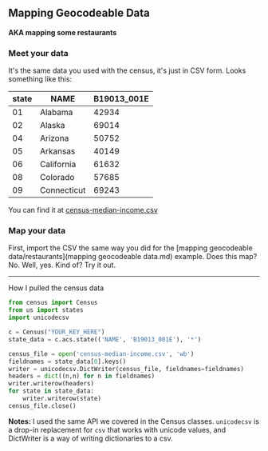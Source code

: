 ## Mapping Geocodeable Data

**AKA mapping some restaurants**

### Meet your data

It's the same data you used with the census, it's just in CSV form. Looks something like this:

|state|NAME|B19013_001E|
|---|---|---|
|01|Alabama|42934|
|02|Alaska|69014|
|04|Arizona|50752|
|05|Arkansas|40149|
|06|California|61632|
|08|Colorado|57685|
|09|Connecticut|69243|

You can find it at [census-median-income.csv](census-median-income.csv)

### Map your data

First, import the CSV the same way you did for the [mapping geocodeable data/restaurants](mapping geocodeable data.md) example. Does this map? No. Well, yes. Kind of? Try it out.

---

How I pulled the census data

```python
from census import Census
from us import states
import unicodecsv

c = Census("YOUR_KEY_HERE")
state_data = c.acs.state(('NAME', 'B19013_001E'), '*')

census_file = open('census-median-income.csv', 'wb')
fieldnames = state_data[0].keys()
writer = unicodecsv.DictWriter(census_file, fieldnames=fieldnames)
headers = dict((n,n) for n in fieldnames)
writer.writerow(headers)
for state in state_data:
    writer.writerow(state)
census_file.close()
```

**Notes:** I used the same API we covered in the Census classes. `unicodecsv` is a drop-in replacement for `csv` that works with unicode values, and DictWriter is a way of writing dictionaries to a csv.